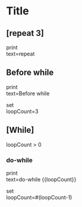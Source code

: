 # Title

## [repeat 3]

print\
  text=repeat

## Before while

print\
  text=Before while

set\
  loopCount=3

## [While]

loopCount > 0

### do-while

print\
  text=do-while {{loopCount}}

set\
  loopCount=#(loopCount-1)
